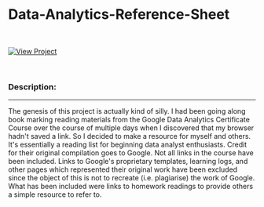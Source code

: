# Data-Analytics-Reference-Sheet
 
 <br>

[![View Project](https://user-images.githubusercontent.com/11747875/141689918-c4e0453f-65b8-439e-97ab-5b76ca4ac2a6.png)](https://trrapp12.github.io/Data-Analytics-Reference-Sheet/)  

<br>

### Description: 

---
The genesis of this project is actually kind of silly. I had been going along book marking reading materials from the Google Data Analytics Certificate Course over the course of multiple days when I discovered that my browser hadn't saved a link. So I decided to make a resource for myself and others. It's essentially a reading list for beginning data analyst enthusiasts.  Credit for their original compilation goes to Google.  Not all links in the course have been included. Links to Google's proprietary templates, learning logs, and other pages which represented their original work have been excluded since the object of this is not to recreate (i.e. plagiarise) the work of Google. What has been included were links to homework readings to provide others a simple resource to refer to.
